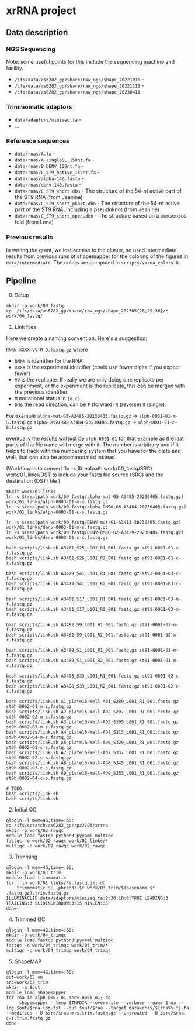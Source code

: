 # xrRNA project

## Data description

### NGS Sequencing

Note: some useful points for this include the sequencing machine and facility. 

- `/ifs/data/as6282_gp/share/raw_ngs/shape_20221010` - 
- `/ifs/data/as6282_gp/share/raw_ngs/shape_20221111` - 
- `/ifs/data/as6282_gp/share/raw_ngs/shape_20230411` - 

### Trimmomatic adaptors

- `data/adaptors/miniseq.fa` - 
- ...

### Reference sequences
- `data/rnas/A.fa` - 
- `data/rnas/A_singleSL_150nt.fa` - 
- `data/rnas/B_DENV_150nt.fa` - 
- `data/rnas/C_ST9_native_150nt.fa` - 
- `data/rnas/alpha-140.fasta` - 
- `data/rnas/denv-140.fasta` - 
- `data/rnas/C_ST9_short.dbn` - The structure of the 54-nt active part of the ST9 RNA (from Jeanine)
- `data/rnas/C_ST9_short_pknot.dbn` - The structure of the 54-nt active part of the ST9 RNA, including a pseudoknot (from Jeanine)
- `data/rnas/C_ST9_short_open.dbn` - The structure based on a consensus fold (from Lena)

### Previous results

In writing the grant, we lost access to the cluster, so used intermediate results
from previous runs of shapemapper for the coloring of the figures in `data/intermediate`.
The colors are computed in `scripts/varna_colors.R`.

## Pipeline

0. Setup
```
mkdir -p work/00_fastq
cp  /ifs/data/as6282_gp/share/raw_ngs/shape_202305{28,29,30}/* work/00_fastq/
```

1. Link files

Here we create a naming convention. Here's a suggestion:

`NNNN-XXXX-VV-M-D.fastq.gz` where 
- `NNNN` is identifier for the RNA
- `XXXX` is the experiment identifier (could use fewer digits if you expect fewer)
- `VV` is the replicate. If really we are only doing one replicate per experiment, or the experiment is the replicate, this can be merged with the previous identifier.
- `M` mutational status in `{m,c}`
- `D` is the read direction, can be `F` (forward) `R` (reverse) `S` (single).

For example 
`alpha-mut-G5-A3485-20230405.fastq.gz` -> `alph-0001-01-m-S.fastq.gz`
`alpha-DMSO-G6-A3484-20230405.fastq.gz` -> `alph-0001-01-c-S.fastq.gz`

eventually the results will just be `alph-0001-01` for that example as the last parts of the file name will merge with it. The number is arbitrary and if it helps to track with the numbering system that you have for the plate and well, that can also be accommodated instead.

(Workflow is to convert 
`ln -s $(realpath work/00_fastq/SRC) work/01_links/DST
to include your fastq file source (SRC) and the destination (DST) file
)

```
mkdir work/01_links
ln -s $(realpath work/00_fastq/alpha-mut-G5-A3485-20230405.fastq.gz) work/01_links/alph-0003-01-m-s.fastq.gz
ln -s $(realpath work/00_fastq/alpha-DMSO-G6-A3484-20230405.fastq.gz) work/01_links/alph-0003-01-c-s.fastq.gz

ln -s $(realpath work/00_fastq/DENV-mut-G1-A3413-20230405.fastq.gz)  work/01_links/denv-0003-01-m-s.fastq.gz
ln -s $(realpath work/00_fastq/DENV-DMSO-G2-A3429-20230405.fastq.gz)  work/01_links/denv-0003-01-c-s.fastq.gz

bash scripts/link.sh A3461_S25_L001_R1_001.fastq.gz st91-0001-01-c-f.fastq.gz
bash scripts/link.sh A3461_S25_L001_R2_001.fastq.gz st91-0001-01-c-r.fastq.gz

bash scripts/link.sh A3479_S41_L001_R1_001.fastq.gz st91-0001-03-c-f.fastq.gz
bash scripts/link.sh A3479_S41_L001_R2_001.fastq.gz st91-0001-03-c-r.fastq.gz

bash scripts/link.sh A3481_S17_L001_R1_001.fastq.gz st91-0001-03-m-f.fastq.gz
bash scripts/link.sh A3481_S17_L001_R2_001.fastq.gz st91-0001-03-m-r.fastq.gz

bash scripts/link.sh A3482_S9_L001_R1_001.fastq.gz st91-0001-02-m-f.fastq.gz
bash scripts/link.sh A3482_S9_L001_R2_001.fastq.gz st91-0001-02-m-r.fastq.gz

bash scripts/link.sh A3489_S1_L001_R1_001.fastq.gz st91-0001-01-m-f.fastq.gz
bash scripts/link.sh A3489_S1_L001_R2_001.fastq.gz st91-0001-01-m-r.fastq.gz

bash scripts/link.sh A3498_S33_L001_R1_001.fastq.gz st91-0001-02-c-f.fastq.gz
bash scripts/link.sh A3498_S33_L001_R2_001.fastq.gz st91-0001-02-c-r.fastq.gz

bash scripts/link.sh A1_plate16-Well-A01_S289_L001_R1_001.fastq.gz st9h-0002-01-m-s.fastq.gz
bash scripts/link.sh A2_plate16-Well-A02_S297_L001_R1_001.fastq.gz st9h-0002-02-m-s.fastq.gz
bash scripts/link.sh A3_plate16-Well-A03_S305_L001_R1_001.fastq.gz st9h-0002-03-m-s.fastq.gz
bash scripts/link.sh A4_plate16-Well-A04_S313_L001_R1_001.fastq.gz st9h-0002-04-m-s.fastq.gz
bash scripts/link.sh A6_plate16-Well-A06_S329_L001_R1_001.fastq.gz st9h-0002-01-c-s.fastq.gz  
bash scripts/link.sh A7_plate16-Well-A07_S337_L001_R1_001.fastq.gz st9h-0002-02-c-s.fastq.gz
bash scripts/link.sh A8_plate16-Well-A08_S345_L001_R1_001.fastq.gz st9h-0002-03-c-s.fastq.gz
bash scripts/link.sh A9_plate16-Well-A09_S353_L001_R1_001.fastq.gz st9h-0002-04-c-s.fastq.gz
 
# TODO
bash scripts/link.sh
bash scripts/link.sh
```
2. Initial QC
```
qlogin -l mem=4G,time=:60:
cd /ifs/scratch/as6282_gp/rpz2103/xrrna
mkdir -p work/02_rawqc
module load fastqc python3 pyyaml multiqc
fastqc -o work/02_rawqc work/01_links/*
multiqc -o work/02_rawqc work/02_rawqc
```

3. Trimming
```
qlogin -l mem=4G,time=:60:
mkdir -p work/03_trim
module load trimmomatic
for f in work/01_links/*s.fastq.gz; do 
	trimmomatic SE -phred33 $f work/03_trim/$(basename $f .fastq.gz).trim.fastq.gz ILLUMINACLIP:data/adaptors/miniseq.fa:2:30:10:8:TRUE LEADING:3 TRAILING:3 SLIDINGWINDOW:3:15 MINLEN:35
done
```

4. Trimmed QC
```
qlogin -l mem=4G,time=:60:
mkdir -p work/04_trimqc
module load fastqc python3 pyyaml multiqc
fastqc -o work/04_trimqc work/03_trim/*
multiqc -o work/04_trimqc work/04_trimqc
```

5. ShapeMAP
```
qlogin -l mem=4G,time=:60:
out=work/05_sm
src=work/03_trim
mkdir -p $out
module load shapemapper
for rna in alph-0001-01 denv-0001-01; do 
	 shapemapper --temp $TMPDIR --overwrite --verbose --name $rna --log $out/$rna.log.txt --out $out/$rna --target data/rnas/${rna%%-*}.fa --modified --U $src/$rna-m-s.trim.fastq.gz --untreated --U $src/$rna-c-s.trim.fastq.gz	
done
